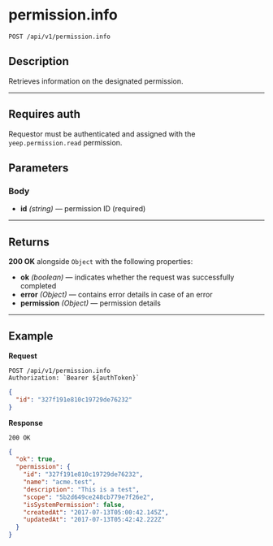 # permission.info

`POST /api/v1/permission.info`

## Description

Retrieves information on the designated permission.

***

## Requires auth

Requestor must be authenticated and assigned with the `yeep.permission.read` permission.

## Parameters

### Body

- **id** _(string)_ — permission ID (required)

***

## Returns

**200 OK** alongside `Object` with the following properties:

- **ok** _(boolean)_ — indicates whether the request was successfully completed
- **error** _(Object)_ — contains error details in case of an error
- **permission** _(Object)_ — permission details

***

## Example

**Request**

```
POST /api/v1/permission.info
Authorization: `Bearer ${authToken}`
```

``` json
{
  "id": "327f191e810c19729de76232"
}
```

**Response**

`200 OK`

``` json
{
  "ok": true,
  "permission": {
    "id": "327f191e810c19729de76232",
    "name": "acme.test",
    "description": "This is a test",
    "scope": "5b2d649ce248cb779e7f26e2",
    "isSystemPermission": false,
    "createdAt": "2017-07-13T05:00:42.145Z",
    "updatedAt": "2017-07-13T05:42:42.222Z"
  }
}
```
